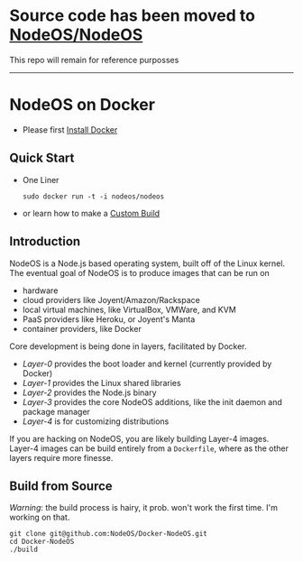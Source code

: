 # Source code has been moved to [NodeOS/NodeOS](https://github.com/NodeOS/NodeOS)

This repo will remain for reference purposses

----

# NodeOS on Docker

- Please first [Install Docker](http://docs.docker.io/en/latest/installation/)

## Quick Start

- One Liner

    ```
    sudo docker run -t -i nodeos/nodeos
    ```

- or learn how to make a [Custom Build](http://node-os.com/blog/get-involved/)

## Introduction

NodeOS is a Node.js based operating system, built off of the Linux kernel.
The eventual goal of NodeOS is to produce images that can be run on 

- hardware
- cloud providers like Joyent/Amazon/Rackspace
- local virtual machines, like VirtualBox, VMWare, and KVM
- PaaS providers like Heroku, or Joyent's Manta
- container providers, like Docker

Core development is being done in layers, facilitated by Docker.

- *Layer-0* provides the boot loader and kernel (currently provided by Docker)
- *Layer-1* provides the Linux shared libraries
- *Layer-2* provides the Node.js binary
- *Layer-3* provides the core NodeOS additions, like the init daemon and package manager
- *Layer-4* is for customizing distributions

If you are hacking on NodeOS, you are likely building Layer-4 images.
Layer-4 images can be build entirely from a `Dockerfile`,
where as the other layers require more finesse.

## Build from Source

*Warning*: the build process is hairy, it prob. won't work the first time.
I'm working on that.

```
git clone git@github.com:NodeOS/Docker-NodeOS.git
cd Docker-NodeOS
./build
```
